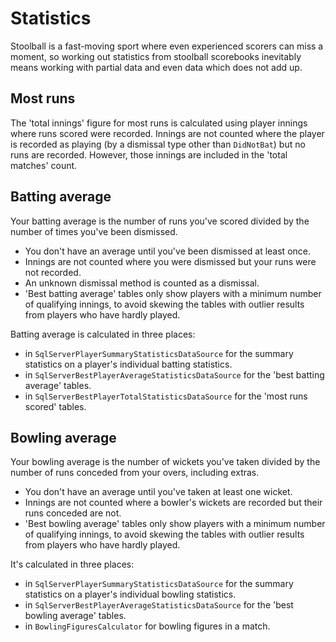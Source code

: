 # Statistics

Stoolball is a fast-moving sport where even experienced scorers can miss a moment, so working out statistics from stoolball scorebooks inevitably means working with partial data and even data which does not add up.

## Most runs

The 'total innings' figure for most runs is calculated using player innings where runs scored were recorded. Innings are not counted where the player is recorded as playing (by a dismissal type other than `DidNotBat`) but no runs are recorded. However, those innings are included in the 'total matches' count.

## Batting average

Your batting average is the number of runs you've scored divided by the number of times you've been dismissed.

- You don't have an average until you've been dismissed at least once.
- Innings are not counted where you were dismissed but your runs were not recorded.
- An unknown dismissal method is counted as a dismissal.
- 'Best batting average' tables only show players with a minimum number of qualifying innings, to avoid skewing the tables with outlier results from players who have hardly played.

Batting average is calculated in three places:

- in `SqlServerPlayerSummaryStatisticsDataSource` for the summary statistics on a player's individual batting statistics.
- in `SqlServerBestPlayerAverageStatisticsDataSource` for the 'best batting average' tables.
- in `SqlServerBestPlayerTotalStatisticsDataSource` for the 'most runs scored' tables.

## Bowling average

Your bowling average is the number of wickets you've taken divided by the number of runs conceded from your overs, including extras.

- You don't have an average until you've taken at least one wicket.
- Innings are not counted where a bowler's wickets are recorded but their runs conceded are not.
- 'Best bowling average' tables only show players with a minimum number of qualifying innings, to avoid skewing the tables with outlier results from players who have hardly played.

It's calculated in three places:

- in `SqlServerPlayerSummaryStatisticsDataSource` for the summary statistics on a player's individual bowling statistics.
- in `SqlServerBestPlayerAverageStatisticsDataSource` for the 'best bowling average' tables.
- in `BowlingFiguresCalculator` for bowling figures in a match.
